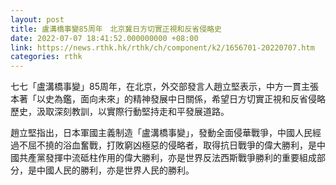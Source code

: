 ```yaml
---
layout: post
title: 盧溝橋事變85周年　北京冀日方切實正視和反省侵略史
date: 2022-07-07 18:41:52.000000000 +08:00
link: https://news.rthk.hk/rthk/ch/component/k2/1656701-20220707.htm
categories: rthk
---
```


七七「盧溝橋事變」85周年，在北京，外交部發言人趙立堅表示，中方一貫主張本著「以史為鑑，面向未來」的精神發展中日關係，希望日方切實正視和反省侵略歷史，汲取深刻教訓，以實際行動堅持走和平發展道路。

趙立堅指出，日本軍國主義制造「盧溝橋事變」，發動全面侵華戰爭，中國人民經過不屈不撓的浴血奮戰，打敗窮凶極惡的侵略者，取得抗日戰爭的偉大勝利，是中國共產黨發揮中流砥柱作用的偉大勝利，亦是世界反法西斯戰爭勝利的重要組成部分，是中國人民的勝利，亦是世界人民的勝利。
